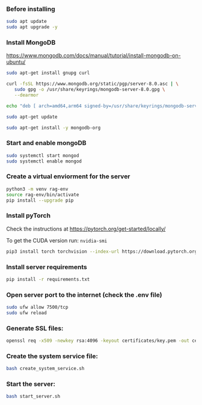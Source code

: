 ### Before installing
```bash
sudo apt update
sudo apt upgrade -y
```

### Install MongoDB
https://www.mongodb.com/docs/manual/tutorial/install-mongodb-on-ubuntu/
```bash
sudo apt-get install gnupg curl

curl -fsSL https://www.mongodb.org/static/pgp/server-8.0.asc | \
   sudo gpg -o /usr/share/keyrings/mongodb-server-8.0.gpg \
   --dearmor

echo "deb [ arch=amd64,arm64 signed-by=/usr/share/keyrings/mongodb-server-8.0.gpg ] https://repo.mongodb.org/apt/ubuntu noble/mongodb-org/8.0 multiverse" | sudo tee /etc/apt/sources.list.d/mongodb-org-8.0.list

sudo apt-get update

sudo apt-get install -y mongodb-org
```

### Start and enable mongoDB
```bash
sudo systemctl start mongod
sudo systemctl enable mongod
```


### Create a virtual enviorment for the server
```bash
python3 -m venv rag-env
source rag-env/bin/activate
pip install --upgrade pip
```

### Install pyTorch
Check the instructions at https://pytorch.org/get-started/locally/

To get the CUDA version run: `nvidia-smi`
```bash
pip3 install torch torchvision --index-url https://download.pytorch.org/whl/cu128
```

### Install server requirements
```bash
pip install -r requirements.txt
```

### Open server port to the internet (check the .env file)
```bash
sudo ufw allow 7500/tcp
sudo ufw reload
```

### Generate SSL files:
```bash
openssl req -x509 -newkey rsa:4096 -keyout certificates/key.pem -out certificates/cert.pem -days 365 -nodes -config certificates/openssl.cnf -sha256
```

### Create the system service file:
```bash
bash create_system_service.sh
```

### Start the server:
```bash
bash start_server.sh
```
